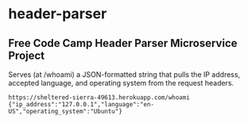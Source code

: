 # header-parser

## Free Code Camp Header Parser Microservice Project

Serves (at /whoami) a JSON-formatted string that pulls the IP address, accepted language, and operating system from the request headers.

```
https://sheltered-sierra-49613.herokuapp.com/whoami
{"ip_address":"127.0.0.1","language":"en-US","operating_system":"Ubuntu"}
```
